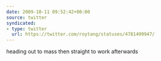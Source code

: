 ```yaml
---
date: 2009-10-11 09:52:42+00:00
source: twitter
syndicated:
- type: twitter
  url: https://twitter.com/roytang/statuses/4781499947/
---
```


heading out to mass then straight to work afterwards